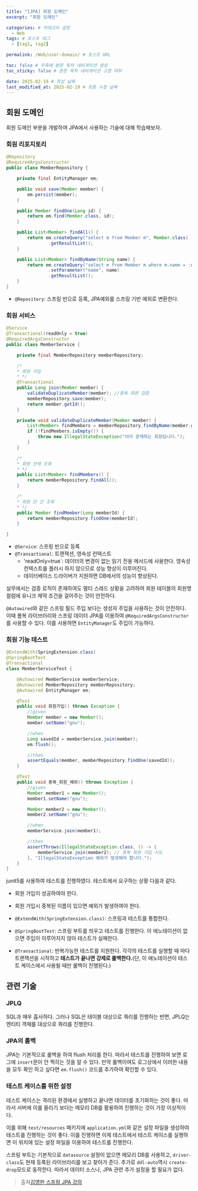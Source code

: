 ```yaml
---
title: "[JPA] 회원 도메인"
excerpt: "회원 도메인"

categories: # 카테고리 설정
  - Web
tags: # 포스트 태그
  - [tag1, tag2]

permalink: /Web/user-domain/ # 포스트 URL

toc: false # 우측에 본문 목차 네비게이션 생성
toc_sticky: false # 본문 목차 네비게이션 고정 여부

date: 2025-02-19 # 작성 날짜
last_modified_at: 2025-02-19 # 최종 수정 날짜
---
```


## 회원 도메인

회원 도메인 부분을 개발하며 JPA에서 사용하는 기술에 대해 학습해보자.

### 회원 리포지토리 
```java
@Repository
@RequiredArgsConstructor
public class MemberRepository {

    private final EntityManager em;

    public void save(Member member) {
        em.persist(member);
    }

    public Member findOne(Long id) {
        return em.find(Member.class, id);
    }

    public List<Member> findAll() {
        return em.createQuery("select m from Member m", Member.class)
                .getResultList();
    }

    public List<Member> findByName(String name) {
        return em.createQuery("select m from Member m where m.name = :name", Member.class)
                .setParameter("name", name)
                .getResultList();
    }
}
```
- `@Repository`: 스프링 빈으로 등록, JPA예외를 스프링 기반 예외로 변환한다.

### 회원 서비스
```java
@Service
@Transactional(readOnly = true)
@RequiredArgsConstructor
public class MemberService {

    private final MemberRepository memberRepository;

    /*
    * 회원 가입
    * */
    @Transactional
    public Long join(Member member) {
        validateDuplicateMember(member); //중복 회원 검증
        memberRepository.save(member);
        return member.getId();
    }

    private void validateDuplicateMember(Member member) {
        List<Member> findMembers = memberRepository.findByName(member.getName());
        if (!findMembers.isEmpty()) {
            throw new IllegalStateException("이미 존재하는 회원입니다.");
        }
    }

    /*
    * 회원 전체 조회
    * */
    public List<Member> findMembers() {
        return memberRepository.findAll();
    }

    /*
    * 회원 단 건 조회
    * */
    public Member findMember(Long memberId) {
        return memberRepository.findOne(memberId);
    }

}
```
- `@Service`: 스프링 빈으로 등록
- `@Transactional`: 트랜잭션, 영속성 컨텍스트
    - 'readOnly=true`: 데이터의 변경이 없는 읽기 전용 메서드에 사용한다. 영속성 컨텍스트를 플러시 하지 않으므로 성능 향상이 이루어진다.
    - 데이터베이스 드라이버가 지원하면 DB에서의 성능이 향상된다.

실무에서는 검증 로직이 존재하여도 멀티 스레드 상황을 고려하여 회원 테이블의 회원명 컬럼에 유니크 제약 조건을 걸어주는 것이 안전하다.

`@Autowired`와 같은 스프링 필드 주입 보다는 생성자 주입을 사용하는 것이 안전하다. 이때 롬복 라이브러리와 스프링 데이터 JPA를 이용하여 `@RequiredArgsConstructor`를 사용할 수 있다. 이를 사용하면 `EntityManager`도 주입이 가능하다.

### 회원 기능 테스트
```java
@ExtendWith(SpringExtension.class)
@SpringBootTest
@Transactional
class MemberServiceTest {

    @Autowired MemberService memberService;
    @Autowired MemberRepository memberRepository;
    @Autowired EntityManager em;

    @Test
    public void 회원가입() throws Exception {
        //given
        Member member = new Member();
        member.setName("gnu");

        //when
        Long savedId = memberService.join(member);
        em.flush();

        //then
        assertEquals(member, memberRepository.findOne(savedId));
    }

    @Test
    public void 중복_회원_예외() throws Exception {
        //given
        Member member1 = new Member();
        member1.setName("gnu");

        Member member2 = new Member();
        member2.setName("gnu");

        //when
        memberService.join(member1);

        //then
        assertThrows(IllegalStateException.class, () -> {
            memberService.join(member2); // 중복 회원 가입 시도
        }, "IllegalStateException 예외가 발생해야 합니다.");
    }
}
```

junit5를 사용하여 테스트를 진행하였다. 테스트에서 요구하는 상황 다음과 같다.
- 회원 가입이 성공하여야 한다.
- 회원 가입시 중복된 이름이 있으면 예외가 발생하여야 한다.

- `@ExtendWith(SpringExtension.class)`: 스프링과 테스트를 통합한다.
- `@SpringBootTest`: 스프링 부트를 띄우고 테스트를 진행한다. 이 애노테이션이 없으면 주입이 이루어지지 않아 테스트가 실패한다.
- `@Transactional`: 반복가능한 테스트를 지원한다. 각각의 테스트를 실행할 때 마다 트랜잭션을 시작하고 **테스트가 끝나면 강제로 롤백한다.**(단, 이 애노테이션이 테스트 케이스에서 사용될 때만 롤백이 진행된다.)

## 관련 기술

### JPLQ
SQL과 매우 흡사하다. 그러나 SQL은 테이블 대상으로 쿼리를 진행하는 반면, JPLQ는 엔티티 객체를 대상으로 쿼리를 진행한다.

### JPA의 롤백
JPA는 기본적으로 롤백을 하여 flush 처리를 한다. 따라서 테스트를 진행하여 보면 로그에 `insert`문이 안 찍히는 것을 알 수 있다. 만약 롤백이여도 로그상에서 이러한 내용을 모두 확인 하고 싶다면 `em.flush()` 코드를 추가하여 확인할 수 있다.

### 테스트 케이스를 위한 설정
테스트 케이스는 격리된 환경에서 실행하고 끝나면 데이터를 초기화하는 것이 좋다. 따라서 서버에 이를 올리기 보다는 메모리 DB를 활용하여 진행하는 것이 가장 이상적이다.

이를 위해 `test/resources` 패키지에 `application.yml`와 같은 설정 파일을 생성하여 테스트를 진행하는 것이 좋다. 이를 진행하면 이제 테스트에서 테스트 케이스를 실행하면 이 위치에 있는 설정 파일을 이용하여 테스트를 진행한다.

스프링 부트는 기본적으로 `datasource` 설정이 없으면 메모리 DB를 사용하고, `driver-class`도 현재 등록된 라이브러리를 보고 찾아가 준다. 추가로 `ddl-auto`역시 `create-drop`모드로 동작한다. 따라서 데이터 소스나, JPA 관련 추가 설정을 할 필요가 없다.

> 출처[김영한 스프링 JPA 강의](https://www.inflearn.com/course/%EC%8A%A4%ED%94%84%EB%A7%81%EB%B6%80%ED%8A%B8-JPA-%ED%99%9C%EC%9A%A9-1)
